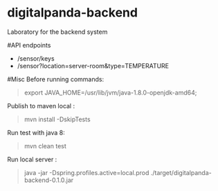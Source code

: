 # digitalpanda-backend
Laboratory for the backend system

#API endpoints
- /sensor/keys
- /sensor?location=server-room&type=TEMPERATURE

#Misc
Before running commands:
> export JAVA_HOME=/usr/lib/jvm/java-1.8.0-openjdk-amd64;

Publish to maven local : 
> mvn install -DskipTests

Run test with java 8:  
> mvn clean test

Run local server : 
> java -jar -Dspring.profiles.active=local.prod ./target/digitalpanda-backend-0.1.0.jar
